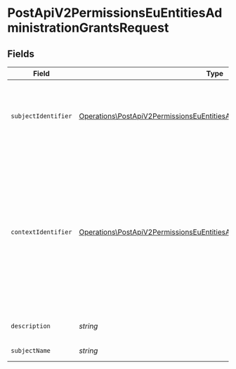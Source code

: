 # PostApiV2PermissionsEuEntitiesAdministrationGrantsRequest


## Fields

| Field                                                                                                                                                                                                 | Type                                                                                                                                                                                                  | Required                                                                                                                                                                                              | Description                                                                                                                                                                                           |
| ----------------------------------------------------------------------------------------------------------------------------------------------------------------------------------------------------- | ----------------------------------------------------------------------------------------------------------------------------------------------------------------------------------------------------- | ----------------------------------------------------------------------------------------------------------------------------------------------------------------------------------------------------- | ----------------------------------------------------------------------------------------------------------------------------------------------------------------------------------------------------- |
| `subjectIdentifier`                                                                                                                                                                                   | [Operations\PostApiV2PermissionsEuEntitiesAdministrationGrantsSubjectIdentifier](../../Models/Operations/PostApiV2PermissionsEuEntitiesAdministrationGrantsSubjectIdentifier.md)                      | :heavy_check_mark:                                                                                                                                                                                    | Identyfikator podmiotu.<br/>\| Type \| Value \|<br/>\| --- \| --- \|<br/>\| Fingerprint \| Odcisk palca certyfikatu \|                                                                                |
| `contextIdentifier`                                                                                                                                                                                   | [Operations\PostApiV2PermissionsEuEntitiesAdministrationGrantsContextIdentifier](../../Models/Operations/PostApiV2PermissionsEuEntitiesAdministrationGrantsContextIdentifier.md)                      | :heavy_check_mark:                                                                                                                                                                                    | Identyfikator zlożony z podmiotu polskiego i podmiotu unijnego.<br/>\| Type \| Value \|<br/>\| --- \| --- \|<br/>\| NipVatUe \| Dwuczłonowy identyfikator składający się z numeru NIP i numeru VAT-UE: `{nip}-{vat_ue}` \| |
| `description`                                                                                                                                                                                         | *string*                                                                                                                                                                                              | :heavy_check_mark:                                                                                                                                                                                    | Opis nadawanych uprawnień.                                                                                                                                                                            |
| `subjectName`                                                                                                                                                                                         | *string*                                                                                                                                                                                              | :heavy_check_mark:                                                                                                                                                                                    | Nazwa podmiotu.                                                                                                                                                                                       |